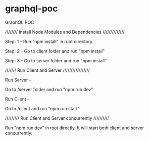 # graphql-poc
GraphQL POC

//////// Install Node Modules and Dependencies //////////////

Step: 1 - Run "npm install" in root directory.

Step: 2 - Go to client folder and run "npm install"

Step: 3 - Go to server folder and run "npm install"


/////// Run Client and Server /////////////////

Run Server -

Go to /server folder and run "npm run dev"

Run Client -

Go to /client and run "npm run start"


///////// Run Client and Server concurrently //////////

Run "npm run dev" in root directly. It will start both client and server concurrently.


